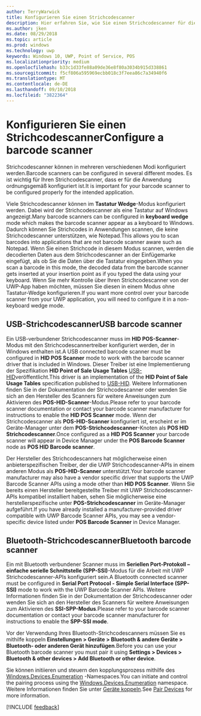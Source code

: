 ```yaml
---
author: TerryWarwick
title: Konfigurieren Sie einen Strichcodescanner
description: Hier erfahren Sie, wie Sie einen Strichcodescanner für die Anwendung zu konfigurieren.
ms.author: jken
ms.date: 08/29/2018
ms.topic: article
ms.prod: windows
ms.technology: uwp
keywords: Windows 10, UWP, Point of Service, POS
ms.localizationpriority: medium
ms.openlocfilehash: b33c1d33fe88a09de36e8f80a3034b915d338861
ms.sourcegitcommit: f5cf806a595969ecbb018c3f7eea86c7a34940f6
ms.translationtype: MT
ms.contentlocale: de-DE
ms.lasthandoff: 09/10/2018
ms.locfileid: "3822364"
---
```

# <a name="configure-a-barcode-scanner"></a><span data-ttu-id="95cce-104">Konfigurieren Sie einen Strichcodescanner</span><span class="sxs-lookup"><span data-stu-id="95cce-104">Configure a barcode scanner</span></span>

<span data-ttu-id="95cce-105">Strichcodescanner können in mehreren verschiedenen Modi konfiguriert werden.</span><span class="sxs-lookup"><span data-stu-id="95cce-105">Barcode scanners can be configured in several different modes.</span></span>  <span data-ttu-id="95cce-106">Es ist wichtig für Ihren Strichcodescanner, dass er für die Anwendung ordnungsgemäß konfiguriert ist.</span><span class="sxs-lookup"><span data-stu-id="95cce-106">It is important for your barcode scanner to be configured properly for the intended application.</span></span>

<span data-ttu-id="95cce-107">Viele Strichcodescanner können im **Tastatur Wedge**-Modus konfiguriert werden. Dabei wird der Strichcodescanner als eine Tastatur auf Windows angezeigt.</span><span class="sxs-lookup"><span data-stu-id="95cce-107">Many barcode scanners can be configured in **keyboard wedge** mode which makes the barcode scanner appear as a keyboard to Windows.</span></span>  <span data-ttu-id="95cce-108">Dadurch können Sie Strichcodes in Anwendungen scannen, die keine Strichcodescanner unterstützen, wie Notepad.</span><span class="sxs-lookup"><span data-stu-id="95cce-108">This allows you to scan barcodes into applications that are not barcode scanner aware such as Notepad.</span></span>  <span data-ttu-id="95cce-109">Wenn Sie einen Strichcode in diesem Modus scannen, werden die decodierten Daten aus dem Strichcodescanner an der Einfügemarke eingefügt, als ob Sie die Daten über die Tastatur eingegeben.</span><span class="sxs-lookup"><span data-stu-id="95cce-109">When you scan a barcode in this mode, the decoded data from the barcode scanner gets inserted at your insertion point as if you typed the data using your keyboard.</span></span>  <span data-ttu-id="95cce-110">Wenn Sie mehr Kontrolle über Ihren Strichcodescanner von der UWP-App haben möchten, müssen Sie diesen in einem Modus ohne Tastatur-Wedge konfigurieren.</span><span class="sxs-lookup"><span data-stu-id="95cce-110">If you want more control over your barcode scanner from your UWP application, you will need to configure it in a non-keyboard wedge mode.</span></span>

## <a name="usb-barcode-scanner"></a><span data-ttu-id="95cce-111">USB-Strichcodescanner</span><span class="sxs-lookup"><span data-stu-id="95cce-111">USB barcode scanner</span></span>
<span data-ttu-id="95cce-112">Ein USB-verbundener Strichcodescanner muss im **HID POS-Scanner**-Modus mit den Strichcodescannertreiber konfiguriert werden, der in Windows enthalten ist.</span><span class="sxs-lookup"><span data-stu-id="95cce-112">A USB connected barcode scanner must be configured in **HID POS Scanner** mode to work with the barcode scanner driver that is included in Windows.</span></span> <span data-ttu-id="95cce-113">Dieser Treiber ist eine Implementierung der Spezifikation **HID Point of Sale Usage Tables** [USB-HID](http://www.usb.org/developers/hidpage/)veröffentlicht.</span><span class="sxs-lookup"><span data-stu-id="95cce-113">This driver is an implementation of the **HID Point of Sale Usage Tables** specification published to [USB-HID](http://www.usb.org/developers/hidpage/).</span></span>  <span data-ttu-id="95cce-114">Weitere Informationen finden Sie in der Dokumentation der Strichcodescanner oder wenden Sie sich an den Hersteller des Scanners für weitere Anweisungen zum Aktivieren des **POS-HID-Scanner**-Modus.</span><span class="sxs-lookup"><span data-stu-id="95cce-114">Please refer to your barcode scanner documentation or contact your barcode scanner manufacturer for instructions to enable the **HID POS Scanner** mode.</span></span>  <span data-ttu-id="95cce-115">Wenn der Strichcodescanner als **POS-HID-Scanner** konfiguriert ist, erscheint er im Geräte-Manager unter dem **POS-Strichcodescanner**-Knoten als **POS HID Strichcodescanner**.</span><span class="sxs-lookup"><span data-stu-id="95cce-115">Once configured as a **HID POS Scanner** your barcode scanner will appear in Device Manager under the **POS Barcode Scanner** node as **POS HID Barcode scanner**.</span></span>

<span data-ttu-id="95cce-116">Der Hersteller des Strichcodescanners hat möglicherweise einen anbieterspezifischen Treiber, der die UWP Strichcodescanner-APIs in einem anderen Modus als **POS-HID-Scanner** unterstützt.</span><span class="sxs-lookup"><span data-stu-id="95cce-116">Your barcode scanner manufacturer may also have a vendor specific driver that supports the UWP Barcode Scanner APIs using a mode other than **HID POS Scanner**.</span></span>  <span data-ttu-id="95cce-117">Wenn Sie bereits einen Hersteller bereitgestellte Treiber mit UWP Strichcodescanner-APIs kompatibel installiert haben, sehen Sie möglicherweise eine herstellerspezifische unter **POS-Strichcodescanner** im Geräte-Manager aufgeführt.</span><span class="sxs-lookup"><span data-stu-id="95cce-117">If you have already installed a manufacturer-provided driver compatible with UWP Barcode Scanner APIs, you may see a vendor-specific device listed under **POS Barcode Scanner** in Device Manager.</span></span>

## <a name="bluetooth-barcode-scanner"></a><span data-ttu-id="95cce-118">Bluetooth-Strichcodescanner</span><span class="sxs-lookup"><span data-stu-id="95cce-118">Bluetooth barcode scanner</span></span>
<span data-ttu-id="95cce-119">Ein mit Bluetooth verbundener Scanner muss im **Seriellen Port-Protokoll – einfache serielle Schnittstelle (SPP-SSI)**-Modus für die Arbeit mit UWP Strichcodescanner-APIs konfiguriert sein.</span><span class="sxs-lookup"><span data-stu-id="95cce-119">A Bluetooth connected scanner must be configured in **Serial Port Protocol - Simple Serial Interface (SPP-SSI)** mode to work with the UWP Barcode Scanner APIs.</span></span>  <span data-ttu-id="95cce-120">Weitere Informationen finden Sie in der Dokumentation der Strichcodescanner oder wenden Sie sich an den Hersteller des Scanners für weitere Anweisungen zum Aktivieren des **SSI-SPP-Modus**.</span><span class="sxs-lookup"><span data-stu-id="95cce-120">Please refer to your barcode scanner documentation or contact your barcode scanner manufacturer for instructions to enable the **SPP-SSI mode**.</span></span>

<span data-ttu-id="95cce-121">Vor der Verwendung Ihres Bluetooth-Strichcodescanners müssen Sie es mithilfe koppeln **Einstellungen > Geräte > Bluetooth & andere Geräte > Bluetooth- oder anderen Gerät hinzufügen**.</span><span class="sxs-lookup"><span data-stu-id="95cce-121">Before you can use your Bluetooth barcode scanner you must pair it using **Settings > Devices > Bluetooth & other devices > Add Bluetooth or other device**.</span></span>

<span data-ttu-id="95cce-122">Sie können initiieren und steuern den kopplungsprozess mithilfe des [Windows.Devices.Enumeration](https://docs.microsoft.com/uwp/api/windows.devices.enumeration) -Namespaces.</span><span class="sxs-lookup"><span data-stu-id="95cce-122">You can initiate and control the pairing process using the [Windows.Devices.Enumeration](https://docs.microsoft.com/uwp/api/windows.devices.enumeration) namespace.</span></span>  <span data-ttu-id="95cce-123">Weitere Informationen finden Sie unter [Geräte koppeln](https://docs.microsoft.com/windows/uwp/devices-sensors/pair-devices).</span><span class="sxs-lookup"><span data-stu-id="95cce-123">See [Pair Devices](https://docs.microsoft.com/windows/uwp/devices-sensors/pair-devices) for more information.</span></span>

[!INCLUDE [feedback](./includes/pos-feedback.md)]
